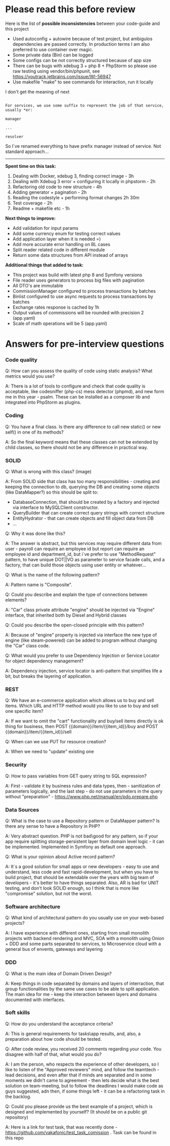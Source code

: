 # Please read this before review
Here is the list of **possible inconsistencies** between your code-guide and this project
 * Used autoconfig + autowire because of test project, but ambigulos dependencies are passed correctly. In production terms I am also preferred to use container over magic.
 * Some private data (Bin) can be logged
 * Some configs can be not correctly structured because of app size 
 * There can be bugs with xdebug 3 + php 8 + PhpStorm so please use raw testing using vendor/bin/phpunit, see https://youtrack.jetbrains.com/issue/WI-56947
 * Use makefile "make" to see commands for interaction, run it locally

I don't get the meaning of next

```text

For services, we use some suffix to represent the job of that service, usually *er:

manager

...

resolver

```

So I`ve renamed everything to have prefix manager instead of service. Not standard approach...

<hr>

**Spent time on this task:**

 1) Dealing with Docker, xdebug 3, finding correct image - 3h
 2) Dealing with Xdebug 3 error + configuring it locally in phpstorm - 2h
 3) Refactoring old code to new structure - 4h
 4) Adding generator + pagination - 2h
 5) Reading the codestyle + performing format changes 2h 30m
 6) Test coverage - 2h
 7) Readme + makefile etc - 1h


**Next things to improve:**
 * Add validation for input params
 * Add some currency enum for testing correct values
 * Add application layer when it is needed =)
 * Add more accurate error handling on BL cases
 * Split reader related code in different module
 * Return some data structures from API instead of arrays

**Additional things that added to task:**
 * This project was build with latest php 8 and Symfony versions
 * File reader uses generators to process big files with pagination
 * All DTO's are immutable
 * CommissionManager configured to process transactions by batches
 * Binlist configured to use async requests to process transactions by batches
 * Exchange rates response is cached by 1h
 * Output values of commissions will be rounded with precision 2 (app.yaml)
 * Scale of math operations will be 5 (app.yaml)


# Answers for pre-interview questions

### Code quality

Q: How can you assess the quality of code using static analysis? What metrics would you use?

A: There is a lot of tools to configure and check that code quality is acceptable, like codesniffer (php-cs) mess detector (phpmd), and new form me in this year - psalm. These can be installed as a composer lib and integrated into PhpStorm as plugins.

### Coding

Q: You have a final class. Is there any difference to call new static() or new self() in one of its
methods?

A: So the final keyword means that these classes can not be extended by child classes, so there should not be any difference in practical way.

### SOLID

Q: What is wrong with this class? (image)

A: From SOLID side that class has too many responsibilities - creating and keeping the connection to db, querying the DB and creating some objects (like DataMapper?) so this should be split to:
 * DatabaseConnection, that should be created by a factory and injected via interface to MySQLClient constructor.
 * QueryBuilder that can create correct query strings with correct structure
 * EntityHydrator - that can create objects and fill object data from DB
 * ...

Q: Why it was done like this?

A: The answer is abstract, but this services may require different data from user - payroll can require an employee id but report can require an employee id and department_id, but i`ve prefer to use "MethodRequest" pattern, to have unique DOT||VO as parameter to service facade calls, and a factory, that can build those objects using user entity or whatever...

Q: What is the name of the following pattern?

A: Pattern name is "Composite". 

Q: Could you describe and explain the type of connections between elements?

A: "Car" class private attribute "engine" should be injected via "Engine" interface, that inherited both by Diesel and Hybrid classes

Q: Could you describe the open-closed principle with this pattern?

A: Because of "engine" property is injected via interface the new type of engine (like steam-powered) can be added to program without changing the "Car" class code.

Q: What would you prefer to use Dependency Injection or Service Locator for object dependency
management?

A: Dependency injection, service locator is anti-pattern that simplifies life a bit, but breaks the layering of application.

### REST

Q: We have an e-commerce application which allows us to buy and sell items. Which URL and HTTP method would you like to use to buy and sell one specific item?

A: If we want to omit the "cart" functionality and buy/sell items directly is ok thing for business, then  POST {{domain}}/item/{{item_id}}/buy and POST {{domain}}/item/{{item_id}}/sell

Q: When can we use PUT for resource creation?

A: When we need to "update" existing one

### Security

Q: How to pass variables from GET query string to SQL expression?

A: First - validate it by business rules and data types, then - sanitization of parameters logically, and the last step - do not use parameters in the query without "preparation" - https://www.php.net/manual/en/pdo.prepare.php 

### Data Sources

Q: What is the case to use a Repository pattern or DataMapper pattern? Is there any sense to have a Repository in PHP?

A: Very abstract question. PHP is not bad\good for any pattern, so if your app require splitting storage-persistent layer from domain level logic - it can be implemented. Implemented in Symfony as default one approach.


Q: What is your opinion about Active record pattern?

A: It`s a good solution for small apps or new developers - easy to use and understand, less code and fast rapid-development, but when you have to build project, that should be extendable over the years with big team of developers - it's better to have things separated. Also, AR is bad for UNIT testing, and don't look SOLID enough, so I think that is more like "compromise" solution, but not the worst.

### Software architecture

Q: What kind of architectural pattern do you usually use on your web-based projects?

A: I have experience with different ones, starting from small monolith projects with backend rendering and MVC, SOA with a monolith using Onion + DDD and some parts separated to services, to Microservice cloud with a general bus of envents, gateways and layering

### DDD


Q: What is the main idea of Domain Driven Design?

A: Keep things in code separated by domains and layers of interraction, that group functionalities by the same use cases to be able to split application. The main idea for me - keep the interaction between layers and domains documented with interfaces.

### Soft skills

Q: How do you understand the acceptance criteria?

A: This is general requirements for tasks\app results, and, also, a preparation about how code should be tested.


Q: After code review, you received 20 comments regarding your code. You disagree with
half of that, what would you do?

A: I am the person, who respects the experience of other developers, so I like to listen of the "Approved reviewers" mind, and follow the team\tech -lead decisions, and even after that if minds are separated and in some moments we didn't came to agreement - then lets decide what is the best solution on team-meeting, but to follow the deadlines I would make code as guys suggested, adn then, if some things left - it can be a refactoring task in the backlog.


Q: Could you please provide us the best example of a project, which is designed and
implemented by yourself? (It should be on a public git repository)

A: Here is a link for test task, that was recently done - https://github.com/vakafonic/test_task_comission . Task can be found in this repo

